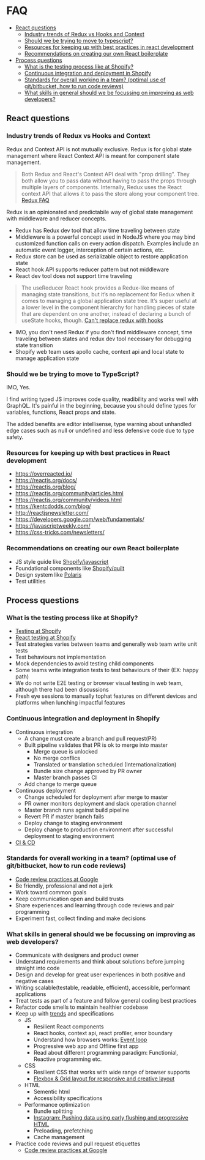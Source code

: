 # FAQ
  - [React questions](#react-questions)
    - [Industry trends of Redux vs Hooks and Context](#industry-trends-of-redux-vs-hooks-and-context)
    - [Should we be trying to move to typescript?](#should-we-be-trying-to-move-to-typescript)
    - [Resources for keeping up with best practices in react development](#resources-for-keeping-up-with-best-practices-in-react-development)
    - [Recommendations on creating our own React boilerplate](#recommendations-on-creating-our-own-react-boilerplate)
  - [Process questions](#process-questions)
    - [What is the testing process like at Shopify?](#what-is-the-testing-process-like-at-shopify)
    - [Continuous integration and deployment in Shopify](#continuous-integration-and-deployment-in-shopify)
    - [Standards for overall working in a team? (optimal use of git/bitbucket, how to run code reviews)](#standards-for-overall-working-in-a-team-optimal-use-of-gitbitbucket-how-to-run-code-reviews)
    - [What skills in general should we be focussing on improving as web developers?](#what-skills-in-general-should-we-be-focussing-on-improving-as-web-developers)
 
## React questions
### Industry trends of Redux vs Hooks and Context
    
Redux and Context API is not mutually exclusive.
Redux is for global state management where React Context API is meant for component state management.

>Both Redux and React's Context API deal with "prop drilling". 
They both allow you to pass data without having to pass the props through multiple layers of components. 
Internally, Redux uses the React context API that allows it to pass the store along your component tree.
[Redux FAQ](https://redux.js.org/faq/react-redux#how-does-redux-compare-to-the-react-context-api)

Redux is an opinionated and predictabile way of global state management with middleware and reducer concepts.
  - Redux has Redux dev tool that allow time traveling between state
  - Middleware is a powerful concept used in NodeJS where you may bind customized function calls on every action dispatch. 
    Examples include an automatic event logger, interception of certain actions, etc.
  - Redux store can be used as serializable object to restore application state
- React hook API supports reducer pattern but not middleware
- React dev tool does not support time traveling

>The useReducer React hook provides a Redux-like means of managing state transitions, but it’s no replacement for Redux when it comes to managing a global application state tree. It’s super useful at a lower level in the component hierarchy for handling pieces of state that are dependent on one another, instead of declaring a bunch of useState hooks, though.
[Can't replace redux with hooks](https://www.simplethread.com/cant-replace-redux-with-hooks/)

- IMO, you don't need Redux if you don't find middleware concept, time traveling between states and redux dev tool necessary for debugging state transition
- Shopify web team uses apollo cache, context api and local state to manage application state

### Should we be trying to move to TypeScript?

IMO, Yes.

I find writing typed JS improves code quality, readibility and works well with GraphQL.
It's painful in the beginning, because you should define types for variables, functions, React props and state.

The added benefits are editor intellisense, type warning about unhandled edge cases such as null or undefined and less defensive code due to type safety.

### Resources for keeping up with best practices in React development
- https://overreacted.io/
- https://reactjs.org/docs/
- https://reactjs.org/blog/
- https://reactjs.org/community/articles.html
- https://reactjs.org/community/videos.html
- https://kentcdodds.com/blog/
- http://reactjsnewsletter.com/
- https://developers.google.com/web/fundamentals/
- https://javascriptweekly.com/
- https://css-tricks.com/newsletters/

### Recommendations on creating our own React boilerplate

- JS style guide like [Shopify/javascript](https://github.com/Shopify/javascript/blob/master/README.md#using-this-guide)
- Foundational components like [Shopify/quilt](https://github.com/Shopify/quilt)
- Design system like [Polaris](https://polaris.shopify.com/) 
- Test utilities


## Process questions

### What is the testing process like at Shopify?
- [Testing at Shopify](https://github.com/Shopify/web-foundation/blob/master/Best%20practices/Testing.md)
- [React testing at Shopify](https://github.com/Shopify/web-foundation/blob/master/Best%20practices/React/Testing.md)
- Test strategies varies between teams and generally web team write unit tests
- Test behaviours not implementation
- Mock dependencies to avoid testing child components
- Some teams write integration tests to test behaviours of their  (EX: happy path)
- We do not write E2E testing or browser visual testing in web team, although there had been discussions
- Fresh eye sessions to manually tophat features on different devices and platforms when lunching impactful features

### Continuous integration and deployment in Shopify
- Continuous integration
    - A change must create a branch and pull request(PR)
    - Built pipeline validates that PR is ok to merge into master
        - Merge queue is unlocked
        - No merge conflics
        - Translated or translation scheduled (Internationalization)
        - Bundle size change approved by PR owner
        - Master branch passes CI
    - Add change to merge queue
- Continuous deployment
    - Change scheduled for deployment after merge to master
    - PR owner monitors deployment and slack operation channel
    - Master branch runs against build pipeline
    - Revert PR if master branch fails
    - Deploy change to staging environment 
    - Deploy change to production environment after successful deployment to staging environment
- [CI & CD](https://www.atlassian.com/continuous-delivery/principles/continuous-integration-vs-delivery-vs-deployment)

### Standards for overall working in a team? (optimal use of git/bitbucket, how to run code reviews)

- [Code review practices at Google](https://google.github.io/eng-practices/review/)
- Be friendly, professional and not a jerk
- Work toward common goals
- Keep communication open and build trusts
- Share experiences and learning through code reviews and pair programming
- Experiment fast, collect finding and make decisions

### What skills in general should we be focussing on improving as web developers?

- Communicate with designers and product owner
- Understand requirements and think about solutions before jumping straight into code
- Design and develop for great user experiences in both positive and negative cases
- Writing scalable(testable, readable, efficient), accessible, performant applications
- Treat tests as part of a feature and follow general coding best practices
- Refactor code smells to maintain healthier codebase
- Keep up with [trends](#resources-for-keeping-up-with-best-practices-in-react-development) and specifications
    - JS
        - Resilient React components
        - React hooks, context api, react profiler, error boundary
        - Understand how browsers works: [Event loop](https://youtu.be/cCOL7MC4Pl0)
        - Progressive web app and Offline first app
        - Read about different programming paradigm: Functionial, Reactive programming etc.
    - CSS 
        - Resilient CSS that works with wide range of browser supports
        - [Flexbox & Grid layout for responsive and creative layout](https://youtu.be/FEnRpy9Xfes)
    - HTML
        - Sementic html
        - Accessibility specifications
    - Performance optimization
        - Bundle splitting
        - [Instagram: Pushing data using early flushing and progressive HTML
](https://instagram-engineering.com/making-instagram-com-faster-part-2-f350c8fba0d4)
        - Preloading, prefetching 
        - Cache management
- Practice code reviews and pull request etiquettes
  - [Code review practices at Google](https://google.github.io/eng-practices/review/)